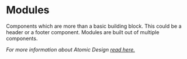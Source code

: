 # Modules
Components which are more than a basic building block. This could be a header or a footer component. Modules are built out of multiple components.

*For more information about Atomic Design [read here.](/common)*